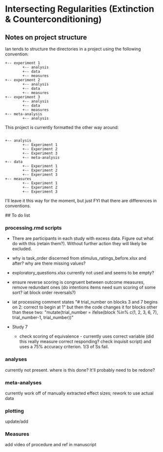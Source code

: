 # Intersecting Regularities (Extinction & Counterconditioning)




## Notes on project structure

Ian tends to structure the directories in a project using the following convention:

```
+-- experiment 1
		+-- analysis
		+-- data
		+-- measures
+-- experiment 2
		+-- analysis
		+-- data
		+-- measures
+-- experiment 3
		+-- analysis
		+-- data
		+-- measures
+-- meta-analysis
		+-- analysis
```

This project is currently formatted the other way around:

```

+-- analysis
		+-- Experiment 1
		+-- Experiment 2
		+-- Experiment 3
		+-- meta-analysis
+-- data
		+-- Experiment 1
		+-- Experiment 2
		+-- Experiment 3
+-- measures
		+-- Experiment 1
		+-- Experiment 2
		+-- Experiment 3
```

I'll leave it this way for the moment, but just FYI that there are differences in conventions.



## To do list

### processing.rmd scripts

- There are participants in each study with excess data. Figure out what do with this (retain them?). Without further action they will likely be excluded.

- why is task_order discerned from stimulus_ratings_before.xlsx and after? why are there missing values?
- exploratory_questions.xlsx currently not used and seems to be empty?
- ensure reverse scoring is congruent between outcome measures, remove redundant ones (do intentions items need sum scoring of some sort? iat block order reversals?)
- iat processing comment states "# trial_number on blocks 3 and 7 begins on 2: correct to begin at 1" but then the code changes it for blocks other than these two: "mutate(trial_number = ifelse(block %in% c(1, 2, 3, 6, 7), trial_number-1, trial_number))"
- Study 7 
  - check scoring of equivalence - currently uses correct variable (did this really measure correct responding? check inquisit script) and uses a 75% accuracy criterion. 1/3 of Ss fail. 



### analyses

currently not present. where is this done? It'll probably need to be redone?



### meta-analyses

currently work off of manually extracted effect sizes; rework to use actual data



### plotting

update/add



### Measures

add video of procedure and ref in manuscript

